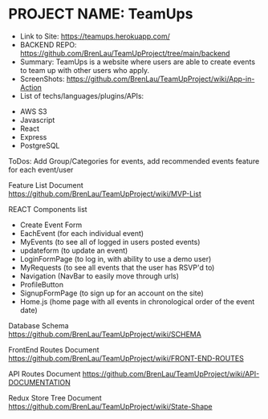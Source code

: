# PROJECT NAME: TeamUps
- Link to Site: https://teamups.herokuapp.com/
- BACKEND REPO: https://github.com/BrenLau/TeamUpProject/tree/main/backend
- Summary: TeamUps is a website where users are able to create events to team up with other users who apply. 
- ScreenShots: https://github.com/BrenLau/TeamUpProject/wiki/App-in-Action
- List of techs/languages/plugins/APIs:
* AWS S3
* Javascript
* React
* Express
* PostgreSQL

ToDos:
Add Group/Categories for events,
add recommended events feature for each event/user


Feature List Document
https://github.com/BrenLau/TeamUpProject/wiki/MVP-List

REACT Components list
- Create Event Form
- EachEvent (for each individual event)
- MyEvents (to see all of logged in users posted events)
- updateform (to update an event)
- LoginFormPage (to log in, with ability to use a demo user)
- MyRequests (to see all events that the user has RSVP'd to)
- Navigation (NavBar to easily move through urls)
- ProfileButton
- SignupFormPage (to sign up for an account on the site)
- Home.js (home page with all events in chronological order of the event date)

Database Schema
https://github.com/BrenLau/TeamUpProject/wiki/SCHEMA

FrontEnd Routes Document
https://github.com/BrenLau/TeamUpProject/wiki/FRONT-END-ROUTES

API Routes Document
https://github.com/BrenLau/TeamUpProject/wiki/API-DOCUMENTATION

Redux Store Tree Document
https://github.com/BrenLau/TeamUpProject/wiki/State-Shape
